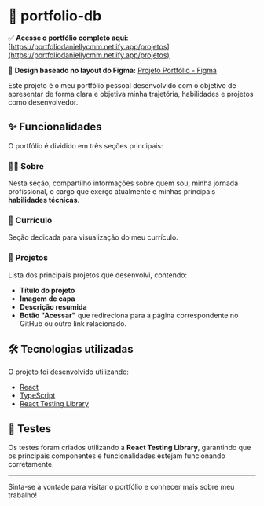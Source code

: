 # 📁 portfolio-db

✅ **Acesse o portfólio completo aqui:** [https://portfoliodaniellycmm.netlify.app/projetos](https://portfoliodaniellycmm.netlify.app/projetos)

🎨 **Design baseado no layout do Figma:** [Projeto Portfólio - Figma](https://www.figma.com/design/0IPCsTipnZn79DRdRukGMU/Projeto-portif%C3%B3lio?node-id=0-1&p=f&t=sm4rcN5DJVvZsDwh-0)

Este projeto é o meu portfólio pessoal desenvolvido com o objetivo de apresentar de forma clara e objetiva minha trajetória, habilidades e projetos como desenvolvedor.

## ✨ Funcionalidades

O portfólio é dividido em três seções principais:

### 🧑‍💻 Sobre
Nesta seção, compartilho informações sobre quem sou, minha jornada profissional, o cargo que exerço atualmente e minhas principais **habilidades técnicas**.

### 📄 Currículo
Seção dedicada para visualização do meu currículo.  

### 🚀 Projetos
Lista dos principais projetos que desenvolvi, contendo:
- **Título do projeto**
- **Imagem de capa**
- **Descrição resumida**
- **Botão "Acessar"** que redireciona para a página correspondente no GitHub ou outro link relacionado.

## 🛠️ Tecnologias utilizadas

O projeto foi desenvolvido utilizando:

- [React](https://reactjs.org/)
- [TypeScript](https://www.typescriptlang.org/)
- [React Testing Library](https://testing-library.com/docs/react-testing-library/intro)

## 🧪 Testes

Os testes foram criados utilizando a **React Testing Library**, garantindo que os principais componentes e funcionalidades estejam funcionando corretamente.

---

Sinta-se à vontade para visitar o portfólio e conhecer mais sobre meu trabalho!
